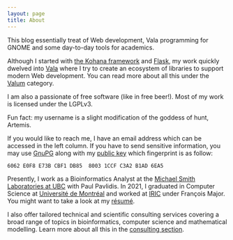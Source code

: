 ```yaml
---
layout: page
title: About
---
```


This blog essentially treat of Web development, Vala programming for GNOME and
some day-to-day tools for academics.

Although I started with [the Kohana framework](http://kohanaframework.org) and
[Flask](http://flask.pocoo.org), my work quickly dwelved into
[Vala](https://wiki.gnome.org/Projects/Vala) where I try to create an ecosystem
of libraries to support modern Web development. You can read more about all this
under the [Valum](/valum) category.

I am also a passionate of free software (like in free beer!). Most of my work
is licensed under the LGPLv3.

Fun fact: my username is a slight modification of the goddess of hunt, Artemis.

If you would like to reach me, I have an email address which can be accessed in
the left column. If you have to send sensitive information, you may use
[GnuPG](https://www.gnupg.org) along with my [public key](/guillaumepoiriermorency.gpg)
which fingerprint is as follow:

```
6062 E0F8 E73B CBF1 DB85  8003 1CCF C3A2 B1AD 6EA5
```

Presently, I work as a Bioinformatics Analyst at the [Michael Smith Laboratories
at UBC](https://www.msl.ubc.ca/) with Paul Pavlidis. In 2021, I graduated in
Computer Science at [Université de Montréal](http://www.umontreal.ca) and worked
at [IRIC](http://iric.ca/) under François Major. You might want to take a look
at my [résumé](/curiculum-vitae-en.pdf).

I also offer tailored technical and scientific consulting services covering
a broad range of topics in bioinformatics, computer science and mathematical
modelling. Learn more about all this in the [consulting section](/consulting).
